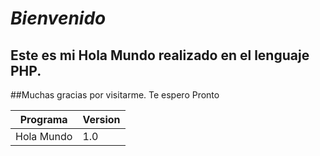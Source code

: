 # *Bienvenido*
## Este es mi Hola Mundo realizado en el lenguaje PHP.
##Muchas gracias por visitarme. Te espero Pronto

Programa | Version
------------ | -------------
Hola Mundo   | 1.0
